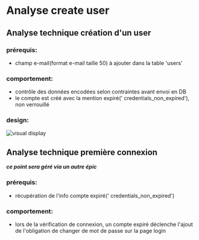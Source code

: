 # Analyse create user 
## Analyse technique création d'un user

### prérequis:
- champ e-mail(format e-mail taille 50) à ajouter dans la table 'users'

### comportement:
- contrôle des données encodées selon contraintes avant envoi en DB
- le compte est créé avec la mention expiré(' credentials_non_expired'), non verrouillé

### design:
![visual display](https://github.com/corentingoo/Learning_project_group_2/blob/dev/Docs/EPIC_create_user/sch%C3%A9ma%20create%20user.JPG)


## Analyse technique première connexion

___ce point sera géré via un autre épic___

### prérequis:
- récupération de l'info compte expiré(' credentials_non_expired')
### comportement:
- lors de la vérification de connexion, un compte expiré déclenche l'ajout de l'obligation de changer de mot de passe sur la page login

